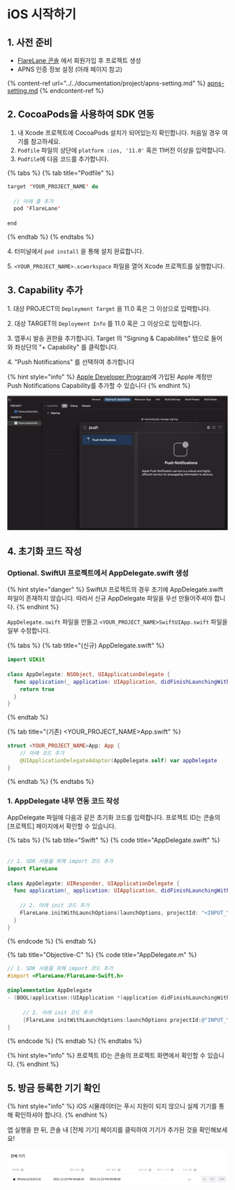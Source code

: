# iOS 시작하기

## 1. 사전 준비

* [FlareLane 콘솔](https://console.flarelane.com) 에서 회원가입 후 프로젝트 생성
* APNS 인증 정보 설정 (아래 페이지 참고)

{% content-ref url="../../documentation/project/apns-setting.md" %}
[apns-setting.md](../../documentation/project/apns-setting.md)
{% endcontent-ref %}

## 2. CocoaPods을 사용하여 SDK 연동

1. 내 Xcode 프로젝트에 CocoaPods 설치가 되어있는지 확인합니다. 처음일 경우 여기를 참고하세요.
2. `Podfile` 파일의 상단에 `platform :ios, '11.0'` 혹은 11버전 이상을 입력합니다.
3. `Podfile`에 다음 코드를 추가합니다.

{% tabs %}
{% tab title="Podfile" %}
```swift
target 'YOUR_PROJECT_NAME' do

  // 아래 줄 추가
  pod 'FlareLane'
  
end
```
{% endtab %}
{% endtabs %}

4\. 터미널에서 `pod install` 을 통해 설치 완료합니다.

5\. `<YOUR_PROJECT_NAME>.xcworkspace` 파일을 열어 Xcode 프로젝트를 실행합니다.

## 3. Capability 추가

1\. 대상 PROJECT의 `Deployment Target` 을 11.0 혹은 그 이상으로 입력합니다.

2\. 대상 TARGET의 `Deployment Info` 를 11.0 혹은 그 이상으로 입력합니다.

3\. 앱푸시 발송 권한을 추가합니다. Target 의 "Signing & Capabilites" 탭으로 들어와 좌상단의 "+ Capability" 를 클릭합니다.

4\. "Push Notifications" 를 선택하여 추가합니다

{% hint style="info" %}
[Apple Developer Program](https://developer.apple.com/programs/whats-included/)에 가입된 Apple 계정만 Push Notifications Capability를 추가할 수 있습니다
{% endhint %}

![](<../../.gitbook/assets/스크린샷 2021-10-05 오후 5.55.43.png>)

## 4. 초기화 코드 작성

### Optional. SwiftUI 프로젝트에서 AppDelegate.swift 생성

{% hint style="danger" %}
SwiftUI 프로젝트의 경우 초기에 AppDelegate.swift 파일이 존재하지 않습니다. 따라서 신규 AppDelegate 파일을 우선 만들어주셔야 합니다.&#x20;
{% endhint %}

`AppDelegate.swift` 파일을 만들고 `<YOUR_PROJECT_NAME>SwiftUIApp.swift` 파일을 일부 수정합니다.

{% tabs %}
{% tab title="(신규) AppDelegate.swift" %}
```swift
import UIKit

class AppDelegate: NSObject, UIApplicationDelegate {
  func application(_ application: UIApplication, didFinishLaunchingWithOptions launchOptions: [UIApplication.LaunchOptionsKey : Any]? = nil) -> Bool {
    return true
  }
}

```
{% endtab %}

{% tab title="(기존) <YOUR_PROJECT_NAME>App.swift" %}
```swift
struct <YOUR_PROJECT_NAME>App: App {
    // 아래 코드 추가
    @UIApplicationDelegateAdaptor(AppDelegate.self) var appDelegate
}
```
{% endtab %}
{% endtabs %}

### 1. AppDelegate 내부 연동 코드 작성

AppDelegate 파일에 다음과 같은 초기화 코드를 입력합니다. 프로젝트 ID는 콘솔의 \[프로젝트] 페이지에서 확인할 수 있습니다.

{% tabs %}
{% tab title="Swift" %}
{% code title="AppDelegate.swift" %}
```swift

// 1. SDK 사용을 위해 import 코드 추가
import FlareLane

class AppDelegate: UIResponder, UIApplicationDelegate {
  func application(_ application: UIApplication, didFinishLaunchingWithOptions launchOptions: [UIApplication.LaunchOptionsKey: Any]?) -> Bool {    

    // 2. 아래 init 코드 추가
    FlareLane.initWithLaunchOptions(launchOptions, projectId: "<INPUT_YOUR_PROJECT_ID>")
  }
}
```
{% endcode %}
{% endtab %}

{% tab title="Objective-C" %}
{% code title="AppDelegate.m" %}
```objectivec
// 1. SDK 사용을 위해 import 코드 추가
#import <FlareLane/FlareLane-Swift.h>

@implementation AppDelegate
- (BOOL)application:(UIApplication *)application didFinishLaunchingWithOptions:(NSDictionary *)launchOptions {

     // 2. 아래 init 코드 추가
     [FlareLane initWithLaunchOptions:launchOptions projectId:@"INPUT_YOUR_PROJECT_ID"];
}
```
{% endcode %}
{% endtab %}
{% endtabs %}

{% hint style="info" %}
프로젝트 ID는 콘솔의 프로젝트 화면에서 확인할 수 있습니다.
{% endhint %}

## 5. 방금 등록한 기기 확인

{% hint style="info" %}
iOS 시뮬레이터는 푸시 지원이 되지 않으니 실제 기기를 통해 확인하셔야 합니다.
{% endhint %}

앱 실행을 한 뒤, 콘솔 내 \[전체 기기] 페이지를 클릭하여 기기가 추가된 것을 확인해보세요!

![](<../../.gitbook/assets/스크린샷 2021-12-15 오후 11.19.00.png>)
